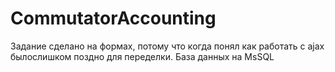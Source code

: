 # CommutatorAccounting
Задание сделано на формах, потому что когда понял как работать с ajax былослишком поздно для переделки.
База данных на MsSQL 
